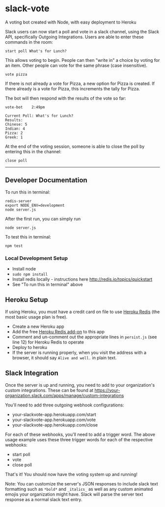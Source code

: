 # slack-vote
A voting bot created with Node, with easy deployment to Heroku

Slack users can now start a poll and vote in a slack channel, using the Slack API, specifically Outgoing Integrations. Users are able to enter these commands in the room:
```
start poll What's for Lunch?
```
This allows voting to begin. People can then "write in" a choice by voting for an item. Other people can vote for the same phrase (case insensitive).
```
vote pizza
```
If there is not already a vote for Pizza, a new option for Pizza is created. If there already is a vote for Pizza, this increments the tally for Pizza.

The bot will then respond with the results of the vote so far:
```
vote-bot    2:49pm

Current Poll: What's for Lunch?
Results:
Chinese: 5
Indian: 4
Pizza: 2
Greek: 1
```

At the end of the voting session, someone is able to close the poll by entering this in the channel:
```
close poll
```

---
## Developer Documentation

To run this in terminal:
```
redis-server
export NODE_ENV=development
node server.js
```
After the first run, you can simply run
```
node server.js
```


To test this in terminal:
```
npm test
```

### Local Development Setup
* Install node
* `sudo npm install`
* Install redis locally - instructions here http://redis.io/topics/quickstart
* See "To run this in terminal" above

## Heroku Setup
If using Heroku, you must have a credit card on file to use [Heroku Redis](https://elements.heroku.com/addons/heroku-redis) (the most basic usage plan is free). 

* Create a new Heroku app
* Add the free [Heroku Redis add-on](https://elements.heroku.com/addons/heroku-redis) to this app
* Comment and un-comment out the appropriate lines in `persist.js` (see line 12) for Heroku Redis to operate
* Deploy to heroku
* If the server is running properly, when you visit the address with a browser, it should say `Alive and well.` in plain text.

## Slack Integration
Once the server is up and running, you need to add to your organization's custom integrations. These can be found at https://your-organization.slack.com/apps/manage/custom-integrations 

You'll need to add three outgoing webhook configurations:
* your-slackvote-app.herokuapp.com/start
* your-slackvote-app.herokuapp.com/vote
* your-slackvote-app.herokuapp.com/close

For each of these webhooks, you'll need to add a trigger word. The above usage example uses these three trigger words for each of the respective webhooks:
* start poll
* vote
* close poll

That's it! You should now have the voting system up and running!

Note: You can customize the server's JSON responses to include slack text formatting such as `*bold*` and `_italics_` as well as any custom animated emojis your organization might have. Slack will parse the server text response as a normal slack text entry.

